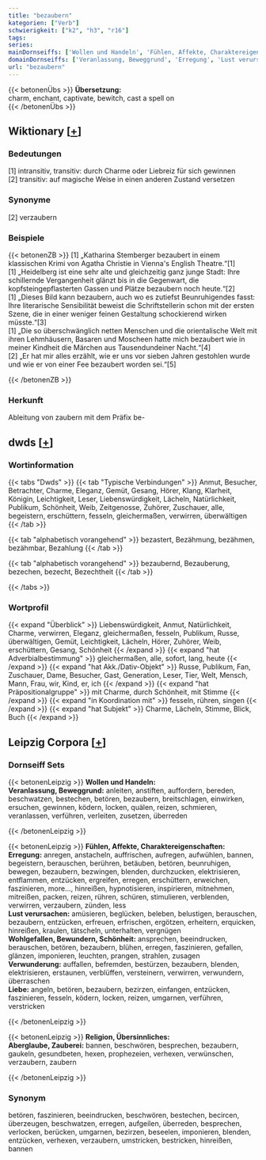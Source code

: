 ```yaml
---
title: "bezaubern"
kategorien: ["Verb"]
schwierigkeit: ["k2", "h3", "r16"]
tags:
series:
mainDornseiffs: ['Wollen und Handeln', 'Fühlen, Affekte, Charaktereigenschaften', 'Religion, Übersinnliches']
domainDornseiffs: ['Veranlassung, Beweggrund', 'Erregung', 'Lust verursachen', 'Wohlgefallen, Bewundern, Schönheit', 'Verwunderung', 'Liebe', 'Aberglaube, Zauberei']
url: "bezaubern"
---
```


{{< betonenÜbs >}}
**Übersetzung:**  
charm, enchant, captivate, bewitch, cast a spell on  
{{< /betonenÜbs >}}

## Wiktionary [[+](https://de.wiktionary.org/wiki/bezaubern)]

### Bedeutungen
[1] intransitiv, transitiv: durch Charme oder Liebreiz für sich gewinnen  
[2] transitiv: auf magische Weise in einen anderen Zustand versetzen  

### Synonyme
[2] verzaubern  

### Beispiele
{{< betonenZB >}}
[1] „Katharina Stemberger bezaubert in einem klassischen Krimi von Agatha Christie in Vienna's English Theatre.“[1]  
[1] „Heidelberg ist eine sehr alte und gleichzeitig ganz junge Stadt: Ihre schillernde Vergangenheit glänzt bis in die Gegenwart, die kopfsteingepflasterten Gassen und Plätze bezaubern noch heute.“[2]  
[1] „Dieses Bild kann bezaubern, auch wo es zutiefst Beunruhigendes fasst: Ihre literarische Sensibilität beweist die Schriftstellerin schon mit der ersten Szene, die in einer weniger feinen Gestaltung schockierend wirken müsste.“[3]  
[1] „Die so überschwänglich netten Menschen und die orientalische Welt mit ihren Lehmhäusern, Basaren und Moscheen hatte mich bezaubert wie in meiner Kindheit die Märchen aus Tausendundeiner Nacht.“[4]  
[2] „Er hat mir alles erzählt, wie er uns vor sieben Jahren gestohlen wurde und wie er von einer Fee bezaubert worden sei.“[5]  

{{< /betonenZB >}}
### Herkunft
Ableitung von zaubern mit dem Präfix be-  



## dwds [[+](https://www.dwds.de/wb/bezaubern)]

### Wortinformation
{{< tabs "Dwds" >}}
{{< tab "Typische Verbindungen" >}}
Anmut, Besucher, Betrachter, Charme, Eleganz, Gemüt, Gesang, Hörer, Klang, Klarheit, Königin, Leichtigkeit, Leser, Liebenswürdigkeit, Lächeln, Natürlichkeit, Publikum, Schönheit, Weib, Zeitgenosse, Zuhörer, Zuschauer, alle, begeistern, erschüttern, fesseln, gleichermaßen, verwirren, überwältigen
{{< /tab >}}

{{< tab "alphabetisch vorangehend" >}}
bezastert, Bezähmung, bezähmen, bezähmbar, Bezahlung
{{< /tab >}}

{{< tab "alphabetisch vorangehend" >}}
bezaubernd, Bezauberung, bezechen, bezecht, Bezechtheit
{{< /tab >}}

{{< /tabs >}}

### Wortprofil
{{< expand "Überblick" >}} Liebenswürdigkeit, Anmut, Natürlichkeit, Charme, verwirren, Eleganz, gleichermaßen, fesseln, Publikum, Russe, überwältigen, Gemüt, Leichtigkeit, Lächeln, Hörer, Zuhörer, Weib, erschüttern, Gesang, Schönheit {{< /expand >}}
{{< expand "hat Adverbialbestimmung" >}} gleichermaßen, alle, sofort, lang, heute {{< /expand >}}
{{< expand "hat Akk./Dativ-Objekt" >}} Russe, Publikum, Fan, Zuschauer, Dame, Besucher, Gast, Generation, Leser, Tier, Welt, Mensch, Mann, Frau, wir, Kind, er, ich {{< /expand >}}
{{< expand "hat Präpositionalgruppe" >}} mit Charme, durch Schönheit, mit Stimme {{< /expand >}}
{{< expand "in Koordination mit" >}} fesseln, rühren, singen {{< /expand >}}
{{< expand "hat Subjekt" >}} Charme, Lächeln, Stimme, Blick, Buch {{< /expand >}}

## Leipzig Corpora [[+](https://corpora.uni-leipzig.de/en/res?word=bezaubern&corpusId=deu_newscrawl-public_2018)]

### Dornseiff Sets
{{< betonenLeipzig >}}
**Wollen und Handeln:**  
**Veranlassung, Beweggrund:** anleiten, anstiften, auffordern, bereden, beschwatzen, bestechen, betören, bezaubern, breitschlagen, einwirken, ersuchen, gewinnen, ködern, locken, quälen, reizen, schmieren, veranlassen, verführen, verleiten, zusetzen, überreden  

{{< /betonenLeipzig >}}


{{< betonenLeipzig >}}
**Fühlen, Affekte, Charaktereigenschaften:**  
**Erregung:** anregen, anstacheln, auffrischen, aufregen, aufwühlen, bannen, begeistern, berauschen, berühren, betäuben, betören, beunruhigen, bewegen, bezaubern, bezwingen, blenden, durchzucken, elektrisieren, entflammen, entzücken, ergreifen, erregen, erschüttern, erweichen, faszinieren, more..., hinreißen, hypnotisieren, inspirieren, mitnehmen, mitreißen, packen, reizen, rühren, schüren, stimulieren, verblenden, verwirren, verzaubern, zünden, less  
**Lust verursachen:** amüsieren, beglücken, beleben, belustigen, berauschen, bezaubern, entzücken, erfreuen, erfrischen, ergötzen, erheitern, erquicken, hinreißen, kraulen, tätscheln, unterhalten, vergnügen  
**Wohlgefallen, Bewundern, Schönheit:** ansprechen, beeindrucken, berauschen, betören, bezaubern, blühen, erregen, faszinieren, gefallen, glänzen, imponieren, leuchten, prangen, strahlen, zusagen  
**Verwunderung:** auffallen, befremden, bestürzen, bezaubern, blenden, elektrisieren, erstaunen, verblüffen, versteinern, verwirren, verwundern, überraschen  
**Liebe:** angeln, betören, bezaubern, bezirzen, einfangen, entzücken, faszinieren, fesseln, ködern, locken, reizen, umgarnen, verführen, verstricken  

{{< /betonenLeipzig >}}


{{< betonenLeipzig >}}
**Religion, Übersinnliches:**  
**Aberglaube, Zauberei:** bannen, beschwören, besprechen, bezaubern, gaukeln, gesundbeten, hexen, prophezeien, verhexen, verwünschen, verzaubern, zaubern  

{{< /betonenLeipzig >}}

### Synonym
betören, faszinieren, beeindrucken, beschwören, bestechen, becircen, überzeugen, beschwatzen, erregen, aufgeilen, überreden, besprechen, verlocken, berücken, umgarnen, bezirzen, beseelen, imponieren, blenden, entzücken, verhexen, verzaubern, umstricken, bestricken, hinreißen, bannen

